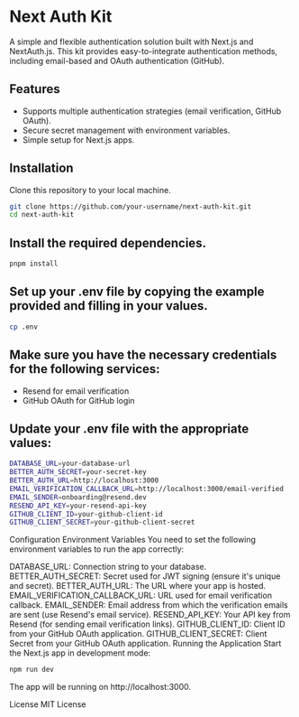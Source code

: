 # Next Auth Kit

A simple and flexible authentication solution built with Next.js and NextAuth.js. This kit provides easy-to-integrate authentication methods, including email-based and OAuth authentication (GitHub).

## Features
- Supports multiple authentication strategies (email verification, GitHub OAuth).
- Secure secret management with environment variables.
- Simple setup for Next.js apps.

## Installation
Clone this repository to your local machine.

```bash
git clone https://github.com/your-username/next-auth-kit.git
cd next-auth-kit
```

## Install the required dependencies.

```bash
pnpm install
```
## Set up your .env file by copying the example provided and filling in your values.

```bash
cp .env
```


## Make sure you have the necessary credentials for the following services:

- Resend for email verification
- GitHub OAuth for GitHub login

## Update your .env file with the appropriate values:

```bash
DATABASE_URL=your-database-url
BETTER_AUTH_SECRET=your-secret-key
BETTER_AUTH_URL=http://localhost:3000
EMAIL_VERIFICATION_CALLBACK_URL=http://localhost:3000/email-verified
EMAIL_SENDER=onboarding@resend.dev
RESEND_API_KEY=your-resend-api-key
GITHUB_CLIENT_ID=your-github-client-id
GITHUB_CLIENT_SECRET=your-github-client-secret
```
Configuration
Environment Variables
You need to set the following environment variables to run the app correctly:

DATABASE_URL: Connection string to your database.
BETTER_AUTH_SECRET: Secret used for JWT signing (ensure it's unique and secret).
BETTER_AUTH_URL: The URL where your app is hosted.
EMAIL_VERIFICATION_CALLBACK_URL: URL used for email verification callback.
EMAIL_SENDER: Email address from which the verification emails are sent (use Resend's email service).
RESEND_API_KEY: Your API key from Resend (for sending email verification links).
GITHUB_CLIENT_ID: Client ID from your GitHub OAuth application.
GITHUB_CLIENT_SECRET: Client Secret from your GitHub OAuth application.
Running the Application
Start the Next.js app in development mode:

```bash
npm run dev
```
The app will be running on http://localhost:3000. 

License
MIT License